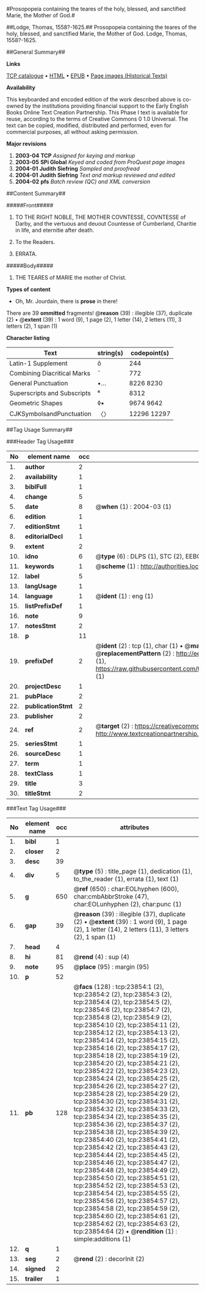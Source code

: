 #Prosopopeia containing the teares of the holy, blessed, and sanctified Marie, the Mother of God.#

##Lodge, Thomas, 1558?-1625.##
Prosopopeia containing the teares of the holy, blessed, and sanctified Marie, the Mother of God.
Lodge, Thomas, 1558?-1625.

##General Summary##

**Links**

[TCP catalogue](http://www.ota.ox.ac.uk/tcp/)  • 
[HTML](http://tei.it.ox.ac.uk/tcp/Texts-HTML/free/A06/A06171.html)  • 
[EPUB](http://tei.it.ox.ac.uk/tcp/Texts-EPUB/free/A06/A06171.epub) • 
[Page images (Historical Texts)](https://data.historicaltexts.jisc.ac.uk/view?pubId=eebo-20229623e&pageId=eebo-20229623e-23854-1)

**Availability**

This keyboarded and encoded edition of the
	       work described above is co-owned by the institutions
	       providing financial support to the Early English Books
	       Online Text Creation Partnership. This Phase I text is
	       available for reuse, according to the terms of Creative
	       Commons 0 1.0 Universal. The text can be copied,
	       modified, distributed and performed, even for
	       commercial purposes, all without asking permission.

**Major revisions**

1. __2003-04__ __TCP__ *Assigned for keying and markup*
1. __2003-05__ __SPi Global__ *Keyed and coded from ProQuest page images*
1. __2004-01__ __Judith Siefring__ *Sampled and proofread*
1. __2004-01__ __Judith Siefring__ *Text and markup reviewed and edited*
1. __2004-02__ __pfs__ *Batch review (QC) and XML conversion*

##Content Summary##

#####Front#####

1. TO THE RIGHT NOBLE, THE MOTHER COVNTESSE, COVNTESSE of Darby,
and the vertuous and deuout Countesse of Cumberland, Charitie in life, and
eternitie after death.

1. To the Readers.

1. ERRATA.

#####Body#####

1. THE TEARES of MARIE the mother of Christ.

**Types of content**

  * Oh, Mr. Jourdain, there is **prose** in there!

There are 39 **ommitted** fragments! 
 @__reason__ (39) : illegible (37), duplicate (2)  •  @__extent__ (39) : 1 word (9), 1 page (2), 1 letter (14), 2 letters (11), 3 letters (2), 1 span (1)

**Character listing**


|Text|string(s)|codepoint(s)|
|---|---|---|
|Latin-1 Supplement|ô|244|
|Combining             Diacritical Marks|̄|772|
|General Punctuation|•…|8226 8230|
|Superscripts             and Subscripts|⁸|8312|
|Geometric Shapes|◊▪|9674 9642|
|CJKSymbolsandPunctuation|〈〉|12296 12297|

##Tag Usage Summary##

###Header Tag Usage###

|No|element name|occ|attributes|
|---|---|---|---|
|1.|__author__|2||
|2.|__availability__|1||
|3.|__biblFull__|1||
|4.|__change__|5||
|5.|__date__|8| @__when__ (1) : 2004-03 (1)|
|6.|__edition__|1||
|7.|__editionStmt__|1||
|8.|__editorialDecl__|1||
|9.|__extent__|2||
|10.|__idno__|6| @__type__ (6) : DLPS (1), STC (2), EEBO-CITATION (1), OCLC (1), VID (1)|
|11.|__keywords__|1| @__scheme__ (1) : http://authorities.loc.gov/ (1)|
|12.|__label__|5||
|13.|__langUsage__|1||
|14.|__language__|1| @__ident__ (1) : eng (1)|
|15.|__listPrefixDef__|1||
|16.|__note__|9||
|17.|__notesStmt__|2||
|18.|__p__|11||
|19.|__prefixDef__|2| @__ident__ (2) : tcp (1), char (1)  •  @__matchPattern__ (2) : ([0-9\-]+):([0-9IVX]+) (1), (.+) (1)  •  @__replacementPattern__ (2) : http://eebo.chadwyck.com/downloadtiff?vid=$1&page=$2 (1), https://raw.githubusercontent.com/textcreationpartnership/Texts/master/tcpchars.xml#$1 (1)|
|20.|__projectDesc__|1||
|21.|__pubPlace__|2||
|22.|__publicationStmt__|2||
|23.|__publisher__|2||
|24.|__ref__|2| @__target__ (2) : https://creativecommons.org/publicdomain/zero/1.0/ (1), http://www.textcreationpartnership.org/docs/. (1)|
|25.|__seriesStmt__|1||
|26.|__sourceDesc__|1||
|27.|__term__|1||
|28.|__textClass__|1||
|29.|__title__|3||
|30.|__titleStmt__|2||


###Text Tag Usage###

|No|element name|occ|attributes|
|---|---|---|---|
|1.|__bibl__|1||
|2.|__closer__|2||
|3.|__desc__|39||
|4.|__div__|5| @__type__ (5) : title_page (1), dedication (1), to_the_reader (1), errata (1), text (1)|
|5.|__g__|650| @__ref__ (650) : char:EOLhyphen (600), char:cmbAbbrStroke (47), char:EOLunhyphen (2), char:punc (1)|
|6.|__gap__|39| @__reason__ (39) : illegible (37), duplicate (2)  •  @__extent__ (39) : 1 word (9), 1 page (2), 1 letter (14), 2 letters (11), 3 letters (2), 1 span (1)|
|7.|__head__|4||
|8.|__hi__|81| @__rend__ (4) : sup (4)|
|9.|__note__|95| @__place__ (95) : margin (95)|
|10.|__p__|52||
|11.|__pb__|128| @__facs__ (128) : tcp:23854:1 (2), tcp:23854:2 (2), tcp:23854:3 (2), tcp:23854:4 (2), tcp:23854:5 (2), tcp:23854:6 (2), tcp:23854:7 (2), tcp:23854:8 (2), tcp:23854:9 (2), tcp:23854:10 (2), tcp:23854:11 (2), tcp:23854:12 (2), tcp:23854:13 (2), tcp:23854:14 (2), tcp:23854:15 (2), tcp:23854:16 (2), tcp:23854:17 (2), tcp:23854:18 (2), tcp:23854:19 (2), tcp:23854:20 (2), tcp:23854:21 (2), tcp:23854:22 (2), tcp:23854:23 (2), tcp:23854:24 (2), tcp:23854:25 (2), tcp:23854:26 (2), tcp:23854:27 (2), tcp:23854:28 (2), tcp:23854:29 (2), tcp:23854:30 (2), tcp:23854:31 (2), tcp:23854:32 (2), tcp:23854:33 (2), tcp:23854:34 (2), tcp:23854:35 (2), tcp:23854:36 (2), tcp:23854:37 (2), tcp:23854:38 (2), tcp:23854:39 (2), tcp:23854:40 (2), tcp:23854:41 (2), tcp:23854:42 (2), tcp:23854:43 (2), tcp:23854:44 (2), tcp:23854:45 (2), tcp:23854:46 (2), tcp:23854:47 (2), tcp:23854:48 (2), tcp:23854:49 (2), tcp:23854:50 (2), tcp:23854:51 (2), tcp:23854:52 (2), tcp:23854:53 (2), tcp:23854:54 (2), tcp:23854:55 (2), tcp:23854:56 (2), tcp:23854:57 (2), tcp:23854:58 (2), tcp:23854:59 (2), tcp:23854:60 (2), tcp:23854:61 (2), tcp:23854:62 (2), tcp:23854:63 (2), tcp:23854:64 (2)  •  @__rendition__ (1) : simple:additions (1)|
|12.|__q__|1||
|13.|__seg__|2| @__rend__ (2) : decorInit (2)|
|14.|__signed__|2||
|15.|__trailer__|1||
